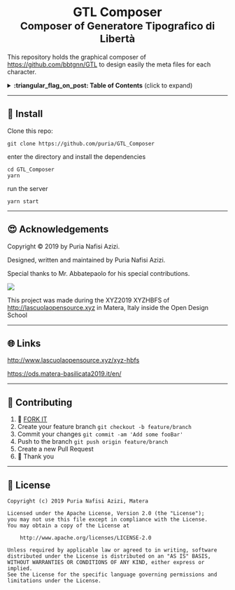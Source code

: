 <h1 align="center">
  GTL Composer
  <br>
  <sub>Composer of Generatore Tipografico di Libertà</sub>
</h1>

This repository holds the graphical composer of https://github.com/bbtgnn/GTL to
design easily the meta files for each character.


<details>
 <summary><strong>:triangular_flag_on_post: Table of Contents</strong> (click to expand)</summary>

* [Install](#floppy_disk-install)
* [Acknowledgements](#heart_eyes-acknowledgements)
* [Links](#globe_with_meridians-links)
* [Contributing](#busts_in_silhouette-contributing)
* [License](#briefcase-license)
</details>

***
## :floppy_disk: Install
Clone this repo:
```
git clone https://github.com/puria/GTL_Composer
```

enter the directory and install the dependencies

```
cd GTL_Composer
yarn
```

run the server 

```
yarn start
```

***
## :heart_eyes: Acknowledgements

Copyright :copyright: 2019 by Puria Nafisi Azizi.

Designed, written and maintained by Puria Nafisi Azizi.

Special thanks to Mr. Abbatepaolo for his special contributions.

<img src="http://www.lascuolaopensource.xyz/content/3-xyz-hbfs/logomatera2019.jpg" class="pic">

This project was made during the XYZ2019 XYZHBFS of http://lascuolaopensource.xyz in Matera, Italy
inside the Open Design School 


***
## :globe_with_meridians: Links

http://www.lascuolaopensource.xyz/xyz-hbfs

https://ods.matera-basilicata2019.it/en/


***
## :busts_in_silhouette: Contributing

1.  :twisted_rightwards_arrows: [FORK IT](https://github.com/puria/GTL_Composer/fork)
2.  Create your feature branch `git checkout -b feature/branch`
3.  Commit your changes `git commit -am 'Add some fooBar'`
4.  Push to the branch `git push origin feature/branch`
5.  Create a new Pull Request
6.  :pray: Thank you


***
## :briefcase: License

    Copyright (c) 2019 Puria Nafisi Azizi, Matera 

    Licensed under the Apache License, Version 2.0 (the "License");
    you may not use this file except in compliance with the License.
    You may obtain a copy of the License at

        http://www.apache.org/licenses/LICENSE-2.0

    Unless required by applicable law or agreed to in writing, software
    distributed under the License is distributed on an "AS IS" BASIS,
    WITHOUT WARRANTIES OR CONDITIONS OF ANY KIND, either express or implied.
    See the License for the specific language governing permissions and
    limitations under the License.
